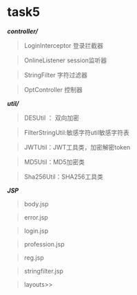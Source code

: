 # task5


***controller/***
>LoginInterceptor 登录拦截器

>OnlineListener session监听器

>StringFilter 字符过滤器

>OptController 控制器


***util/***
>DESUtil ： 双向加密

>FilterStringUtil:敏感字符util敏感字符表

>JWTUtil：JWT工具类，加密解密token

>MD5Util：MD5加密类

>Sha256Util：SHA256工具类


***JSP***

>body.jsp

>error.jsp

>login.jsp

>profession.jsp

>reg.jsp

>stringfilter.jsp

>layouts>>



